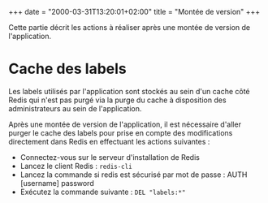 +++
date = "2000-03-31T13:20:01+02:00"
title = "Montée de version"
+++

Cette partie décrit les actions à réaliser après une montée de version de l'application.


# Cache des labels

Les labels utilisés par l'application sont stockés au sein d'un cache côté Redis qui n'est pas purgé via la purge du cache à disposition des administrateurs au sein de l'application.

Après une montée de version de l'application, il est nécessaire d'aller purger le cache des labels pour prise en compte des modifications directement dans Redis en effectuant les actions suivantes :

* Connectez-vous sur le serveur d'installation de Redis
* Lancez le client Redis : `redis-cli`
* Lancez la commande si redis est sécurisé par mot de passe : AUTH [username] password
* Exécutez la commande suivante : `DEL "labels:*"`
